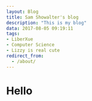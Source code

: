 ```yaml
---
layout: Blog
title: Sam Showalter's blog
description: "This is my blog"
data: 2017-08-05 09:19:11
tags: 
- LiberXue
- Computer Science
- Lizzy is real cute
redirect_from:
  - /about/
---
```


# Hello


